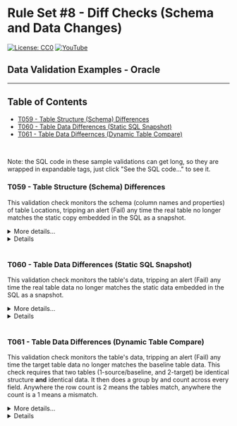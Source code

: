 # Rule Set #8 - Diff Checks (Schema and Data Changes)
[![License: CC0](https://img.shields.io/badge/License-CC0-red)](LICENSE "Creative Commons Zero License by DataResearchLabs (effectively = Public Domain")
[![YouTube](https://img.shields.io/badge/YouTube-DataResearchLabs-brightgreen)](http://www.DataResearchLabs.com)
## Data Validation Examples - Oracle

---

## Table of Contents
 - <a href="#t059">T059 - Table Structure (Schema) Differences</a>
 - <a href="#t060">T060 - Table Data Differences (Static SQL Snapshot)</a>
 - <a href="#t061">T061 - Table Data Diffeernces (Dynamic Table Compare)</a>
<br>


Note: the SQL code in these sample validations can get long, so they are wrapped in expandable tags, just click "See the SQL code..." to see it.

<a id="t059" class="anchor" href="#t059" aria-hidden="true"> </a>
### T059 - Table Structure (Schema) Differences
This validation check monitors the schema (column names and properties) of table Locations, tripping an alert (Fail) any time the real table no longer matches the static copy embedded in the SQL as a snapshot.

<details><summary>More details...</summary>
 
* The first common table expression (CTE) or subquery is named "expected".  It is a static snapshot of what the locaton table's schema should look like, including the ordinal position, the column name, the data type, and whether the column is nullable.  To re-factor the SQL below, this is the only section that you'd heavily edit.
* The second CTR or subquery is named "actual".  It is a dynamic snapshot of the location table's current structure based on Oracle system tables.  It derives a compact data type with length, scale, and precision appended.  The only minor re-factoring of this CTE you'd need ni order to re-use this on your projects would be the owner and table names in the WHERE clause; everything else should remain unchanged.
* The third CTR or subquery is named "dut", short for data under test.  This is where the business logic is applied to derive rejection codes (eg: table does not exist, or expected column is missing or has a property that changed).
* Finally, the simple SELECT at the bottom returns "P" for pass if there are no differences (rejections) found, or "FAIL" if there were.
</details>

<details><summmary>See the SQL code...</summary>
                    
 ```sql
WITH expected 
AS (
        SELECT 1 AS ord_pos, 'LOCATION_ID'    AS column_nm, 'NUMBER(4)'    AS data_typ, 'NOT NULL' AS nullable FROM dual
  UNION SELECT 2 AS ord_pos, 'STREET_ADDRESS' AS column_nm, 'VARCHAR2(40)' AS data_typ, 'NULL' AS nullable FROM dual
  UNION SELECT 3 AS ord_pos, 'POSTAL_CODE'    AS column_nm, 'VARCHAR2(12)' AS data_typ, 'NULL' AS nullable FROM dual
  UNION SELECT 4 AS ord_pos, 'CITY'           AS column_nm, 'VARCHAR2(30)' AS data_typ, 'NOT NULL' AS nullable FROM dual
  UNION SELECT 5 AS ord_pos, 'STATE_PROVINCE' AS column_nm, 'VARCHAR2(25)' AS data_typ, 'NULL' AS nullable FROM dual
  UNION SELECT 6 AS ord_pos, 'COUNTRY_ID'     AS column_nm, 'CHAR(2)'      AS data_typ, 'NULL' AS nullable FROM dual
  ORDER BY ord_pos
)
, actual
AS (
  SELECT
    atc.column_id   AS ord_pos
  , atc.column_name AS column_nm 
  , (atc.data_type ||
     decode(atc.data_type,
    	 'NUMBER',
    	   decode(atc.data_precision, null, '',
    	     '(' || to_char(atc.data_precision) || decode(atc.data_scale,null,'',0,'',',' || to_char(atc.data_scale) )
    	         || ')' ),
    	 'FLOAT', '(' || to_char(atc.data_precision) || ')',
    	 'VARCHAR2', '(' || to_char(atc.data_length) || ')',
    	 'NVARCHAR2', '(' || to_char(atc.data_length) || ')',
    	 'VARCHAR', '(' || to_char(atc.data_length) || ')',
    	 'CHAR', '(' || to_char(atc.data_length) || ')',
    	 'RAW', '(' || to_char(atc.data_length) || ')',
    	 'MLSLABEL',decode(atc.data_length,null,'',0,'','(' || to_char(atc.data_length) || ')'),
    	 '')
    )                 AS data_typ
  , CASE WHEN atc.nullable = 'Y' THEN 'NULL' ELSE 'NOT NULL' END AS nullable
  FROM       all_tab_columns  atc
  INNER JOIN all_col_comments dcc ON atc.owner = dcc.owner AND atc.table_name = dcc.table_name AND atc.column_name = dcc.column_name
  INNER JOIN all_tab_comments t   ON t.OWNER = atc.owner   AND t.TABLE_NAME = atc.table_name
  WHERE atc.owner = 'HR'
    AND atc.table_name = 'LOCATIONS'
)
, dut -- Data Under Test 
AS (
  SELECT CASE WHEN (SELECT COUNT(*) FROM actual) = 0 THEN 'REJ-01: Table [locations] does not exist (may be case sensistive name)|exp=exists|act=notExist' 
              WHEN a.column_nm IS NULL               THEN 'REJ-01: Expected column is missing from actual schema (may be case sensitive name)|exp=' || e.column_nm || '|act=IsMissing' 
              WHEN a.ord_pos <> e.ord_pos            THEN 'REJ-02: Ordinal Positions at field ' || e.column_nm || ' do not match|exp=' || CAST(e.ord_pos AS VARCHAR2(3)) || '|act=' || CAST(a.ord_pos AS VARCHAR2(3))
              WHEN a.data_typ <> e.data_typ          THEN 'REJ-03: Data Types at field ' || e.column_nm || ' do not match|exp=' || e.data_typ || '|act=' || a.data_typ 
              WHEN a.nullable <> e.nullable          THEN 'REJ-04: Nullable settings at field ' || e.column_nm || ' do not match|exp=' || e.nullable || '|act=' || a.nullable 
              ELSE 'P'
         END AS status
  FROM      expected e 
  LEFT JOIN actual   a ON a.column_nm = e.column_nm
)

SELECT CASE WHEN COUNT(*) = 0 THEN 'P' ELSE 'FAIL' END status
FROM dut WHERE status <> 'P';
 ```
</details>
<br>


<a id="t060" class="anchor" href="#t060" aria-hidden="true"> </a>
### T060 - Table Data Differences (Static SQL Snapshot)
This validation check monitors the table's data, tripping an alert (Fail) any time the real table data no longer matches the static data embedded in the SQL as a snapshot.

<details><summary>More details...</summary>
 
* The first common table expression (CTE) or subquery is named "metadata".  It is a static snapshot of what the region table's expected data should contains.  To re-use this for your purposes, you'd heavily change this SQL around to match the columns and values and rows of data you want to validate.
* The second CTR or subquery is named "dut", short for data under test.  It dynamically compares the static data content (expected) above against the actual regions table data using a left join to spot missing rows, and comparing all field values (there's only one, region_name) one by one.  Any differences found will be tagged with its own rejection code (eg: REJ-02: Region Name does not match).  The expected and actual values are also listed in the inner query results.
* Finally, the simple SELECT at the bottom returns "P" for pass if there are no differences found, or "FAIL" if there were.
</details>
 
<details><summmary>See the SQL code...</summary>
                    
```sql
WITH metadata 
AS (
        SELECT 1 AS region_id, 'Europe' AS region_name FROM dual
  UNION SELECT 2 AS region_id, 'Americas' AS region_name FROM dual
  UNION SELECT 3 AS region_id, 'Asia' AS region_name FROM dual
  UNION SELECT 4 AS region_id, 'Middle East and Africa' AS region_name FROM dual
  ORDER BY region_id
)
, dut -- Data Under Test 
AS (
  SELECT CASE WHEN r.region_id IS NULL            THEN 'REJ-01: Record is missing from metadata|exp=NotMissing|act=' || m.region_id || ' is missing' 
              WHEN r.region_name <> m.region_name THEN 'REJ-02: Region_Name does not match|exp=' || m.region_name || '|act=' || r.region_name 
              ELSE 'P'
         END AS status
  FROM      metadata   m 
  LEFT JOIN demo_hr.regions r ON r.region_id = m.region_id
  ORDER BY m.region_id
)
    
SELECT CASE WHEN COUNT(*) = 0 THEN 'P' ELSE 'FAIL' END status
FROM dut WHERE status <> 'P';
 ```
</details>
<br>


<a id="t061" class="anchor" href="#t061" aria-hidden="true"> </a>
### T061 - Table Data Differences (Dynamic Table Compare)
This validation check monitors the table's data, tripping an alert (Fail) any time the target table data no longer matches the baseline table data.  This check requires that two tables (1-source/baseline, and 2-target) be identical structure **and** identical data.  It then does a group by and count across every field.  Anywhere the row count is 2 means the tables match, anywhere the count is a 1 means a mismatch.

<details><summary>More details...</summary>
 
* The first common table expression (CTE) or subquery is named "non_matches".  It is does most of the heavy lifting.  This is where the target table 'jobs' and the baseline table 'jobs_snapshot' are grouped by all fields (except the tbl_nm which must be different).  Where the COUNT(*) is less than two after grouping fields and UNION ALL to combine the two sets, that is where the differences exist.
* The second CTR or subquery is named "dut", short for data under test.  It formats the output so differences are easy to spot (a concatenated string with column names and values.
* Finally, the simple SELECT at the bottom returns "P" for pass if there are no differences found, or "FAIL" if there were.
</details>
 
<details><summmary>See the SQL code...</summary>
 
 ```sql
WITH non_matches
AS (
  SELECT MAX(tbl_nm) AS tbl_nm, job_id, job_title, min_salary, max_salary, COUNT(*) AS match_count_found
  FROM (
    SELECT CAST('jobs' AS VARCHAR2(15)) AS tbl_nm,          job_id, job_title, min_salary, max_salary FROM demo_hr.JOBS  
    UNION ALL 
    SELECT CAST('jobs_snapshot' AS VARCHAR2(15)) AS tbl_nm, job_id, job_title, min_salary, max_salary FROM demo_hr.JOBS_SNAPSHOT 
  ) comb_sets 
  GROUP BY job_id, job_title, min_salary, max_salary
  HAVING COUNT(*) < 2
)
, dut -- Data Under Test 
AS (
  SELECT 'REJ-01: Mismatch Found: tbl_nm="' || tbl_nm ||'", job_id="' || job_id || '", job_title="' || job_title 
         || '", min_salary=' || CAST(min_salary AS VARCHAR2(20)) || '", max_salary=' || CAST(max_salary AS VARCHAR2(20)) AS status
  FROM      non_matches  
  ORDER BY 1
)

SELECT CASE WHEN COUNT(*) = 0 THEN 'P' ELSE 'FAIL' END status
FROM dut WHERE status <> 'P'
 ```
</details>
<br>
